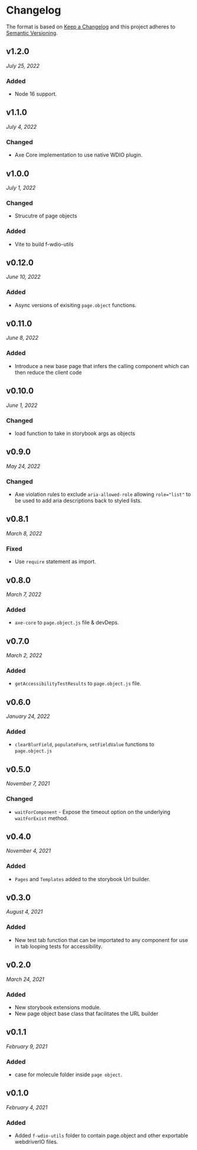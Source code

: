 # Changelog

The format is based on [Keep a Changelog](http://keepachangelog.com/en/1.0.0/)
and this project adheres to [Semantic Versioning](http://semver.org/spec/v2.0.0.html).


v1.2.0
------------------------------
*July 25, 2022*

### Added
- Node 16 support.


v1.1.0
------------------------------
*July 4, 2022*

### Changed
- Axe Core implementation to use native WDIO plugin.


v1.0.0
------------------------------
*July 1, 2022*

### Changed
- Strucutre of page objects

### Added
- Vite to build f-wdio-utils


v0.12.0
------------------------------
*June 10, 2022*

### Added
- Async versions of exisiting `page.object` functions.


v0.11.0
------------------------------
*June 8, 2022*

### Added
- Introduce a new base page that infers the calling component which can then reduce the client code


v0.10.0
------------------------------
*June 1, 2022*

### Changed
- load function to take in storybook args as objects


v0.9.0
------------------------------
*May 24, 2022*

### Changed
- Axe violation rules to exclude `aria-allowed-role` allowing `role="list"` to be used to add aria descriptions back to styled lists.


v0.8.1
------------------------------
*March 8, 2022*

### Fixed
- Use `require` statement as import.


v0.8.0
------------------------------
*March 7, 2022*

### Added
- `axe-core` to `page.object.js` file & devDeps.


v0.7.0
------------------------------
*March 2, 2022*

### Added
- `getAccessibilityTestResults` to `page.object.js` file.


v0.6.0
------------------------------
*January 24, 2022*

### Added
- `clearBlurField`, `populateForm`, `setFieldValue` functions to `page.object.js`


v0.5.0
------------------------------
*November 7, 2021*

### Changed
- `waitForComponent` - Expose the timeout option on the underlying `waitForExist` method.


v0.4.0
------------------------------
*November 4, 2021*

### Added
- `Pages` and `Templates` added to the storybook Url builder.


v0.3.0
------------------------------
*August 4, 2021*

### Added
- New test tab function that can be importated to any component for use in tab looping tests for accessibility.


v0.2.0
------------------------------
*March 24, 2021*

### Added
- New storybook extensions module.
- New page object base class that facilitates the URL builder


v0.1.1
------------------------------
*February 9, 2021*

### Added
- case for molecule folder inside `page object`.


v0.1.0
------------------------------
*February 4, 2021*

### Added
- Added `f-wdio-utils` folder to contain page.object and other exportable webdriverIO files.
